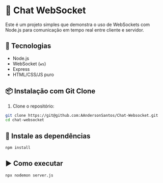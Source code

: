 # 🧩 Chat WebSocket

Este é um projeto simples que demonstra o uso de WebSockets com Node.js para comunicação em tempo real entre cliente e servidor.

## 🚀 Tecnologias

- Node.js
- WebSocket (`ws`)
- Express
- HTML/CSS/JS puro


## 📦 Instalação com Git Clone

1. Clone o repositório:
```bash
git clone https://git@github.com:AAndersonSantos/Chat-Websocket.git
cd chat-websocket
```


## 🤖 Instale as dependências
```bash
npm install
```

## ▶️ Como executar
```bash
npx nodemon server.js
```